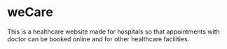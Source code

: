# weCare
This is a  healthcare website made for hospitals so that appointments with doctor can be booked online and for other healthcare facilities.
